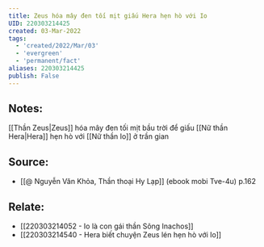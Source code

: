 ```yaml
---
title: Zeus hóa mây đen tối mịt giấu Hera hẹn hò với Io
UID: 220303214425
created: 03-Mar-2022
tags:
  - 'created/2022/Mar/03'
  - 'evergreen'
  - 'permanent/fact'
aliases: 220303214425
publish: False
---
```

## Notes:
[[Thần Zeus|Zeus]] hóa mây đen tối mịt bầu trời để giấu [[Nữ thần Hera|Hera]] hẹn hò với [[Nữ thần Io]] ở trần gian

## Source:
- [[@ Nguyễn Văn Khỏa, Thần thoại Hy Lạp]] (ebook mobi Tve-4u) p.162

## Relate:
- [[220303214052 - Io là con gái thần Sông Inachos]]
- [[220303214540 - Hera biết chuyện Zeus lén hẹn hò với Io]]